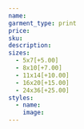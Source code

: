```yaml
---
name:
garment_type: print
price:
sku:
description:
sizes:
  - 5x7[+5.00]
  - 8x10[+7.00]
  - 11x14[+10.00]
  - 16x20[+15.00]
  - 24x36[+25.00]
styles:
  - name:
    image:
---
```

